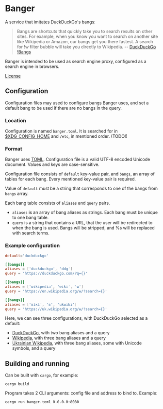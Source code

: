 # Banger
A service that imitates DuckDuckGo's bangs:
> Bangs are shortcuts that quickly take you to search results on other sites.
> For example, when you know you want to search on another site like Wikipedia
> or Amazon, our bangs get you there fastest.
> A search for !w filter bubble will take you directly to Wikipedia.
> -- [DuckDuckGo !Bangs](https://duckduckgo.com/bangs)

Banger is intended to be used as search engine proxy,
configured as a search engine in browsers.

[License](/LICENSE)

## Configuration
Configuration files may used to configure bangs Banger uses,
and set a default bang to be used if there are no bangs in the query.

### Location
Configuration is named `banger.toml`.
It is searched for in [$XDG\_CONFIG\_HOME](https://specifications.freedesktop.org/basedir-spec/basedir-spec-latest.html#variables)
and `/etc`, in mentioned order. (TODO!)

### Format
Banger uses [TOML](https://toml.io).
Configuration file is a valid UTF-8 encoded Unicode document.
Values and keys are case-sensitive.

Configuration file consists of `default` key-value pair, and `bangs`,
an array of tables for each bang.
Every mentioned key-value pair is required.

Value of `default` must be a string that corresponds to one of the bangs
from `bangs` array.

Each bang table consists of `aliases` and `query` pairs.
- `aliases` is an array of bang aliases as strings.
    Each bang must be unique to one bang table.
- `query` is a string that contains a URL, that the user will be redirected to
    when the bang is used. Bangs will be stripped,
    and %s will be replaced with search terms.

### Example configuration
```toml
default='duckduckgo'

[[bangs]]
aliases = ['duckduckgo', 'ddg']
query = 'https://duckduckgo.com/?q={}'

[[bangs]]
aliases = ['wikipedia', 'wiki', 'w']
query = 'https://en.wikipedia.org/w/?search={}'

[[bangs]]
aliases = ['вікі', 'в', 'ukwiki']
query = 'https://uk.wikipedia.org/w/?search={}'
```

Here, we can see three configurations, with DuckDuckGo selected as a default:
- [DuckDuckGo](https://duckduckgo.com), with two bang aliases and a query
- [Wikipedia](https://en.wikipedia.org), with three bang aliases and a query
- [Ukrainian Wikipedia](https://uk.wikipedia.org), with three bang aliases,
    some with Unicode symbols, and a query

## Building and running
Can be built with `cargo`, for example:
```shell
cargo build
```

Program takes 2 CLI arguments: config file and address to bind to. Example:
```shell
cargo run banger.toml 0.0.0.0:8080
```

